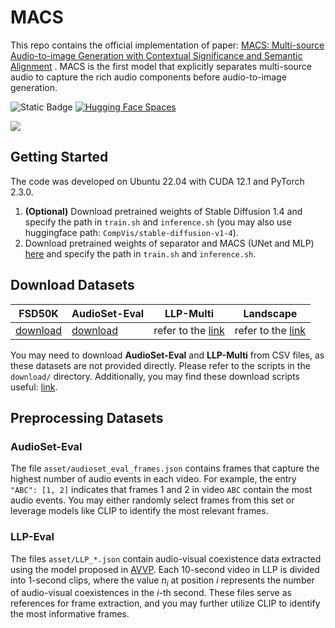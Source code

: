 # MACS

This repo contains the official implementation of
paper: [MACS: Multi-source Audio-to-image Generation with Contextual Significance and Semantic Alignment](https://arxiv.org/abs/2503.10287)
. MACS is the first model that explicitly separates multi-source audio to capture the rich audio components before
audio-to-image generation.

![Static Badge](https://img.shields.io/badge/arXiv-2503.10287-red?link=arxiv.org%2Fabs%2F2503.10287)
[![Hugging Face Spaces](https://img.shields.io/badge/%F0%9F%A4%97%20Hugging%20Face-Spaces-blue)](https://huggingface.co/alxzzz/MACS)

![](figs/model%20architecture%20new.jpg)

## Getting Started

The code was developed on Ubuntu 22.04 with CUDA 12.1 and PyTorch 2.3.0.

1. **(Optional)** Download pretrained weights of Stable Diffusion 1.4 and specify the path in `train.sh`
   and `inference.sh` (you may also use huggingface path: `CompVis/stable-diffusion-v1-4`).
2. Download pretrained weights of separator and MACS (UNet and MLP) [here](https://huggingface.co/alxzzz/MACS) and
   specify the path in `train.sh` and `inference.sh`.

## Download Datasets
| **FSD50K**                                     | **AudioSet-Eval**                                                                                    | **LLP-Multi**                                                  | **Landscape**                                                   |
|------------------------------------------------|------------------------------------------------------------------------------------------------------|----------------------------------------------------------------|-----------------------------------------------------------------|
| [download](https://zenodo.org/records/4060432) | [download](http://storage.googleapis.com/us_audioset/youtube_corpus/strong/audioset_eval_strong.tsv) | refer to the [link](https://github.com/YapengTian/AVVP-ECCV20) | refer to the [link](https://github.com/researchmm/MM-Diffusion) |

You may need to download **AudioSet-Eval** and **LLP-Multi** from CSV files, as these datasets are not provided directly. 
Please refer to the scripts in the `download/` directory. Additionally, you may find these download scripts useful: [link](https://github.com/search?q=download%20audioset&type=repositories).

## Preprocessing Datasets  

### AudioSet-Eval  
The file `asset/audioset_eval_frames.json` contains frames that capture the highest number of audio events in each video. For example, the entry `"ABC": [1, 2]` indicates that frames 1 and 2 in video `ABC` contain the most audio events.
You may either randomly select frames from this set or leverage models like CLIP to identify the most relevant frames.  

### LLP-Eval  
The files `asset/LLP_*.json` contain audio-visual coexistence data extracted using the model proposed in [AVVP](https://arxiv.org/pdf/2007.10558).
Each 10-second video in LLP is divided into 1-second clips, where the value $n_i$ at position $i$ represents the number of audio-visual coexistences in the $i$-th second. 
These files serve as references for frame extraction, and you may further utilize CLIP to identify the most informative frames.
